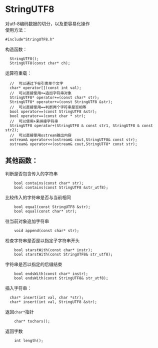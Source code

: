# StringUTF8
对utf-8编码数据的切分，以及更容易化操作 <br>
使用方法：<br>
  ```
  #include"StringUTF8.h"
  ```
构造函数：<br>
```
  StringUTF8();
  StringUTF8(const char* ch);
```
运算符重载：<br>
```
  //  可以通过下标引索单个文字
  char* operator[](const int val);
  //  可以直接使用+=追加字符串对象
  StringUTF8* operator+=(const char* str);
  StringUTF8* operator+=(const StringUTF8 &str);
  //  可以直接使用==判断两个字符串是否相等
  bool operator==(const StringUTF8 &str);
  bool operator==(const char * str);
  //  可以使用+来拼接字符串
  StringUTF8 operator+(StringUTF8 & const str1, StringUTF8 & const str2);
  //  可以直接使用ostream输出内容
  ostream& operator<<(ostream& cout,StringUTF8& const str);
  ostream& operator<<(ostream& cout,StringUTF8* const str);
```
## 其他函数：<br>
  判断是否包含传入的字符串<br>
```
    bool contains(const char* str);
    bool contains(const StringUTF8 &str_utf8);
```
  比较传入的字符串是否与当前相同<br>
```
    bool equal(const StringUTF8 &str);
    bool equal(const char* str);
```
  往当前对象追加字符串<br>
```
    void append(const char* str);
```
  检查字符串是否是以指定子字符串开头<br>
```
    bool starstWith(const char* instr);
    bool starstWith(const StringUTF8& str_utf8);
```
  字符串是否以指定的后缀结束<br>
```
    bool endsWith(const char* instr);
    bool endsWith(const StringUTF8& str_utf8);
```
  插入字符串：<br>
```
  char* insert(int val, char *str);
  char* insert(int val, StringUTF8 &str);
```
  返回`char*`指针<br>
```
    char* tochars();
```
  返回字数<br>
```
    int length(); 
```
